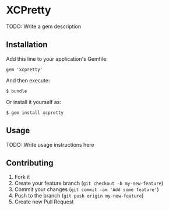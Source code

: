 # XCPretty

TODO: Write a gem description

## Installation

Add this line to your application's Gemfile:

    gem 'xcpretty'

And then execute:

    $ bundle

Or install it yourself as:

    $ gem install xcpretty

## Usage

TODO: Write usage instructions here

## Contributing

1. Fork it
2. Create your feature branch (`git checkout -b my-new-feature`)
3. Commit your changes (`git commit -am 'Add some feature'`)
4. Push to the branch (`git push origin my-new-feature`)
5. Create new Pull Request

